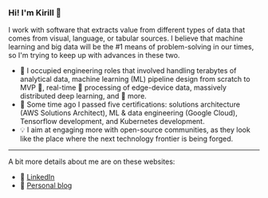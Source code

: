 ### Hi! I'm Kirill 👋

I work with software that extracts value from different types of data that comes from visual, language, or tabular sources. I believe that machine learning and big data will be the #1 means of problem-solving in our times, so I'm trying to keep up with advances in these two.

- :wrench: I occupied engineering roles that involved handling terabytes of analytical data, machine learning (ML) pipeline design from scratch to MVP :seedling:, real-time :runner: processing of edge-device data, massively distributed deep learning, and :cookie: more.
- :bookmark: Some time ago I passed five certifications: solutions architecture (AWS Solutions Architect), ML & data engineering (Google Cloud), Tensorflow development, and Kubernetes development.
- :bulb: I aim at engaging more with open-source communities, as they look like the place where the next technology frontier is being forged.

---

A bit more details about me are on these websites:
- :link: [LinkedIn](https://www.linkedin.com/in/kirill-zaitsev-/)
- :link: [Personal blog](https://kirilllzaitsev.github.io/)
